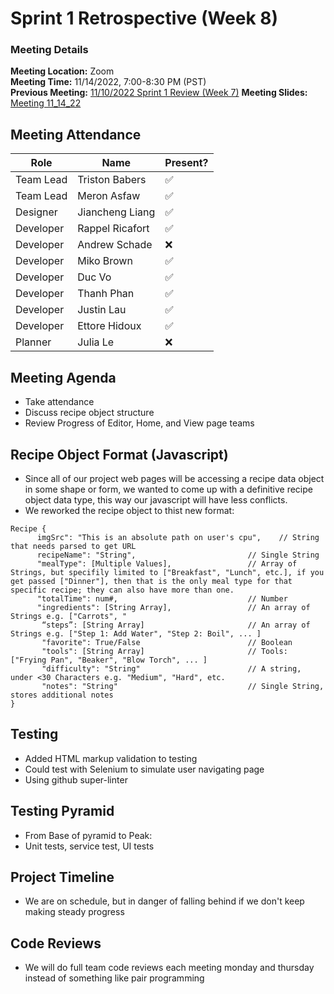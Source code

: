# Sprint 1 Retrospective (Week 8)
### Meeting Details
**Meeting Location:** Zoom  
**Meeting Time:** 11/14/2022, 7:00-8:30 PM (PST)  
**Previous Meeting:** [11/10/2022 Sprint 1 Review (Week 7)](https://github.com/cse110-sp21-group36/cse110-sp21-group36/blob/main/admin/meetings/111022-Sprint-Review-01-Week7.md)
**Meeting Slides:** [Meeting 11_14_22](../meeting%20slides/Group%2036%20Meeting%2011_14_22.pdf)

## Meeting Attendance
| Role | Name | Present? |
| --- | --- | --- |
| Team Lead | Triston Babers |✅|
| Team Lead | Meron Asfaw |✅|
| Designer | Jiancheng Liang |✅|
| Developer | Rappel Ricafort |✅|
| Developer | Andrew Schade |❌|
| Developer | Miko Brown |✅|
| Developer | Duc Vo |✅|
| Developer | Thanh Phan |✅|
| Developer | Justin Lau |✅|
| Developer | Ettore Hidoux |✅|
| Planner | Julia Le |❌|

## Meeting Agenda
- Take attendance
- Discuss recipe object structure
- Review Progress of Editor, Home, and View page teams

## Recipe Object Format (Javascript)
- Since all of our project web pages will be accessing a recipe data object in some shape or form, we wanted to come up with a definitive recipe object data type, this way our javascript will have less conflicts.
- We reworked the recipe object to thist new format:

```
Recipe {
      imgSrc": "This is an absolute path on user's cpu",    // String that needs parsed to get URL
      recipeName": "String",                         // Single String
      "mealType": [Multiple Values],                 // Array of Strings, but specifily limited to ["Breakfast", "Lunch", etc.], if you get passed ["Dinner"], then that is the only meal type for that specific recipe; they can also have more than one.
      "totalTime": num#,                             // Number
      "ingredients": [String Array],                 // An array of Strings e.g. ["Carrots", "
       “steps”: [String Array]                       // An array of Strings e.g. ["Step 1: Add Water", "Step 2: Boil", ... ]
       "favorite": True/False                        // Boolean
       "tools": [String Array]                       // Tools: ["Frying Pan", "Beaker", "Blow Torch", ... ]
       "difficulty": "String"                        // A string, under <30 Characters e.g. "Medium", "Hard", etc.
       "notes": "String"                             // Single String, stores additional notes
}
```

## Testing
- Added HTML markup validation to testing
- Could test with Selenium to simulate user navigating page
- Using github super-linter

## Testing Pyramid
- From Base of pyramid to Peak:
- Unit tests, service test, UI tests

## Project Timeline
- We are on schedule, but in danger of falling behind if we don't keep making steady progress

## Code Reviews
- We will do full team code reviews each meeting monday and thursday instead of something like pair programming

